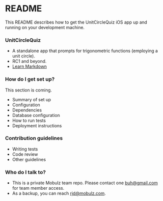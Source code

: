 # README #

This README describes how to get the UnitCircleQuiz iOS app up and running on your development machine.

### UnitCircleQuiz ###

* A standalone app that prompts for trigonometric functions (employing a unit circle).
* RC1 and beyond.
* [Learn Markdown](https://bitbucket.org/tutorials/markdowndemo)

### How do I get set up? ###

This section is coming.

* Summary of set up
* Configuration
* Dependencies
* Database configuration
* How to run tests
* Deployment instructions

### Contribution guidelines ###

* Writing tests
* Code review
* Other guidelines

### Who do I talk to? ###

* This is a private Mobulz team repo.  Please contact one buh@gmail.com for team member access.
* As a backup, you can reach rjd@mobulz.com.